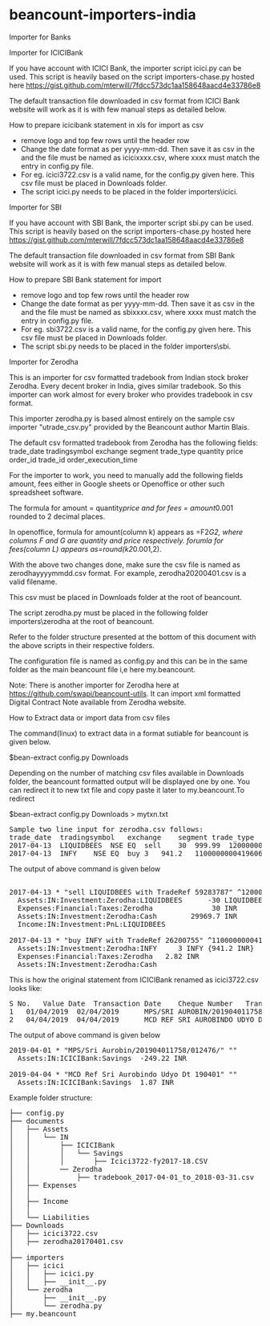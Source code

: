 # beancount-importers-india

Importer for Banks

Importer for ICICIBank

If you have account with ICICI Bank, the importer script icici.py can be used. This script is heavily based on the script 
importers-chase.py hosted here  https://gist.github.com/mterwill/7fdcc573dc1aa158648aacd4e33786e8

The default transaction file downloaded in csv format from ICICI Bank website will work as it is with few manual steps as detailed below. 

How to prepare icicibank statement in xls for import as csv

* remove logo and top few rows until the header row
* Change the date format as per yyyy-mm-dd. Then save it as csv in the and the file must be named as icicixxxx.csv,  where xxxx must match the entry in config.py file. 
* For eg. icici3722.csv is a valid name, for the config.py given here. This csv file must be placed in Downloads folder.
* The script icici.py needs to be placed in the folder importers\icici.

Importer for SBI

If you have account with SBI Bank, the importer script sbi.py can be used. This script is heavily based on the script 
importers-chase.py hosted here  https://gist.github.com/mterwill/7fdcc573dc1aa158648aacd4e33786e8

The default transaction file downloaded in csv format from SBI Bank website will work as it is with few manual steps as detailed below. 

How to prepare SBI Bank statement for import

* remove logo and top few rows until the header row
* Change the date format as per yyyy-mm-dd. Then save it as csv in the and the file must be named as sbixxxx.csv,  where xxxx must match the entry in config.py file. 
* For eg. sbi3722.csv is a valid name, for the config.py given here. This csv file must be placed in Downloads folder.
* The script sbi.py needs to be placed in the folder importers\sbi.


Importer for Zerodha

This is an importer for csv formatted tradebook from Indian stock broker Zerodha. Every decent broker in India, gives similar tradebook. 
So this importer can work almost for every broker who provides tradebook in csv format. 

This importer zerodha.py is based almost entirely on the sample csv importer "utrade_csv.py" provided by the Beancount author Martin Blais.

The default csv formatted tradebook from Zerodha has the following fields: 
trade_date	tradingsymbol	exchange	segment	trade_type	quantity	price	order_id	trade_id	order_execution_time

For the importer to work, you need to manually add the following fields amount, fees either in Google sheets or Openoffice or other such spreadsheet software.

The formula for amount = quantity*price and for fees = amount*0.001 rounded to 2 decimal places. 

In openoffice,
formula for amount(column k) appears as =F2*G2, where columns F and G are quantity and price respectively.
forumla for fees(column L) appears as=round(k2*0.001,2).

With the above two changes done, make sure the csv file is named as zerodhayyyymmdd.csv format. For example, zerodha20200401.csv is a valid filename. 

This csv must be placed in Downloads folder at the root of beancount.

The script zerodha.py must be placed in the following folder importers\zerodha at the root of beancount. 

Refer to the folder structure presented at the bottom of this document with the above scripts in their respective folders. 

The configuration file is named as config.py and this can be in the same folder as the main beancount file i,e here my.beancount.

Note: There is another importer for Zerodha here at https://github.com/swapi/beancount-utils. It can import xml formatted Digital Contract Note available 
from Zerodha website.



How to Extract data or import data from csv files 

The command(linux) to extract data in a format sutiable for beancount is given below. 

$bean-extract config.py Downloads

Depending on the number of matching csv files available in Downloads folder, the beancount formatted output will be displayed one by one. You can redirect it to new txt file and copy paste it later to my.beancount.To redirect

$bean-extract config.py Downloads > mytxn.txt

<pre>
Sample two line input for zerodha.csv follows:
trade_date	tradingsymbol	exchange	segment	trade_type	quantity	price	order_id	trade_id	order_execution_time	amount	fees
2017-04-13	LIQUIDBEES	NSE	EQ	sell	30	999.99	1200000000772831	59283787	2017-04-13T09:54:26	29999.7	30
2017-04-13	INFY	NSE	EQ	buy	3	941.2	1100000000419606	26200755	2017-04-13T12:37:32	2823.6	2.82
</pre>

The output of above command is given below
<pre>
                               
2017-04-13 * "sell LIQUIDBEES with TradeRef 59283787" ^1200000000772831
  Assets:IN:Investment:Zerodha:LIQUIDBEES      -30 LIQUIDBEES {} @ 999.99 INR
  Expenses:Financial:Taxes:Zerodha              30 INR                       
  Assets:IN:Investment:Zerodha:Cash        29969.7 INR                       
  Income:IN:Investment:PnL:LIQUIDBEES                                        

2017-04-13 * "buy INFY with TradeRef 26200755" ^1100000000419606
  Assets:IN:Investment:Zerodha:INFY     3 INFY {941.2 INR}
  Expenses:Financial:Taxes:Zerodha   2.82 INR             
  Assets:IN:Investment:Zerodha:Cash          
</pre>

This is how the original statement from ICICIBank renamed as icici3722.csv looks like:
<pre>
S No.	Value Date	Transaction Date	Cheque Number	Transaction Remarks	Withdrawal Amount (INR)	Deposit Amount (INR)	Balance (INR)
1	01/04/2019	02/04/2019	 	MPS/SRI AUROBIN/201904011758/012476/	249.22	 XX,620.60
2	04/04/2019	04/04/2019	 	MCD REF SRI AUROBINDO UDYO DT 190401	 	1.87	XX,622.47
</pre>

The output of above command is given below
<pre>
2019-04-01 * "MPS/Sri Aurobin/201904011758/012476/" ""
  Assets:IN:ICICIBank:Savings  -249.22 INR

2019-04-04 * "MCD Ref Sri Aurobindo Udyo Dt 190401" ""
  Assets:IN:ICICIBank:Savings  1.87 INR
</pre>


Example folder structure:

<pre>
├── config.py
├── documents
│   ├── Assets
│   │   └── IN
│   │       ├── ICICIBank
│   │       │   └── Savings
│   │       │       ├── Icici3722-fy2017-18.CSV
│   │       ── Zerodha
│   │           ├── tradebook_2017-04-01_to_2018-03-31.csv
│   ├── Expenses
│   │   
│   ├── Income
│   │   
│   └── Liabilities
├── Downloads
│   ├── icici3722.csv
│   ├── zerodha20170401.csv
│   
├── importers
│   ├── icici
│   │   ├── icici.py
│   │   ├── __init__.py
│   └── zerodha
│       ├── __init__.py
│       └── zerodha.py
├── my.beancount
</pre>
